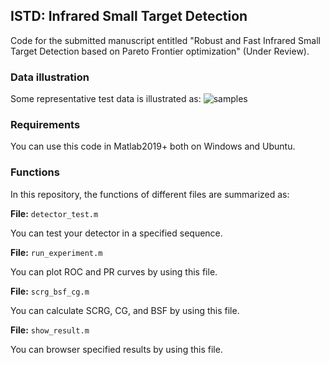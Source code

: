 ## ISTD: Infrared Small Target Detection

Code for the submitted manuscript entitled "Robust and Fast Infrared Small Target Detection based on Pareto Frontier optimization" (Under Review).

### Data illustration
Some representative test data is illustrated as:
![samples](https://user-images.githubusercontent.com/22311694/128696154-90731873-b368-4637-be2e-ac7cbb76b379.png)


### Requirements

You can use this code in Matlab2019+ both on Windows and Ubuntu.

### Functions
In this repository, the functions of different files are summarized as:

**File:** ```detector_test.m```

You can test your detector in a specified sequence.

**File:** ```run_experiment.m```

You can plot ROC and PR curves by using this file.

**File:** ```scrg_bsf_cg.m```

You can calculate SCRG, CG, and BSF by using this file.

**File:** ```show_result.m```

You can browser specified results by using this file.
